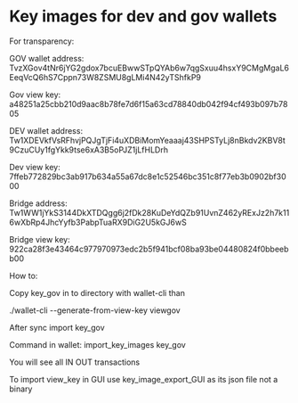 # Key images for dev and gov wallets

For transparency:

GOV wallet address: TvzXGov4tNr6jYG2gdox7bcuEBwwSTpQYAb6w7qgSxuu4hsxY9CMgMgaL6EeqVcQ6hS7Cppn73W8ZSMU8gLMi4N42yTShfkP9

Gov view key: a48251a25cbb210d9aac8b78fe7d6f15a63cd78840db042f94cf493b097b7805

DEV wallet address: Tw1XDEVkfVsRFhvjPQJgTjFi4uXDBiMomYeaaaj43SHPSTyLj8nBkdv2KBV8t9CzuCUy1fgYkk9tse6xA3B5oPJZ1jLfHLDrh

Dev view key: 7ffeb772829bc3ab917b634a55a67dc8e1c52546bc351c8f77eb3b0902bf3000

Bridge address: Tw1WW1jYkS3144DkXTDQgg6j2fDk28KuDeYdQZb91UvnZ462yRExJz2h7k116wXbRp4JhcYyfb3PabpTuaRX9DiG2U5kGJ6wS

Bridge view key: 922ca28f3e43464c977970973edc2b5f941bcf08ba93be04480824f0bbeebb00

How to:

Copy key_gov in to directory with wallet-cli than

./wallet-cli --generate-from-view-key viewgov

After sync import key_gov

Command in wallet: import_key_images key_gov

You will see all IN OUT transactions

To import view_key in GUI use key_image_export_GUI as its json file not a binary
